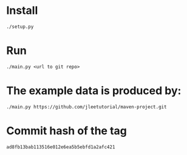 # Install

    ./setup.py

# Run

    ./main.py <url to git repo>

# The example data is produced by:

    ./main.py https://github.com/jleetutorial/maven-project.git

# Commit hash of the tag

    ad8fb13bab113516e012e6ea5b5ebfd1a2afc421

